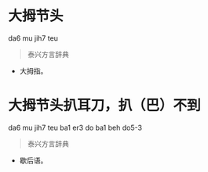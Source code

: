 # 大拇节头
da6 mu jih7 teu
> 泰兴方言辞典
- 大拇指。

# 大拇节头扒耳刀，扒（巴）不到
da6 mu jih7 teu ba1 er3 do ba1 beh do5-3
> 泰兴方言辞典
- 歇后语。
